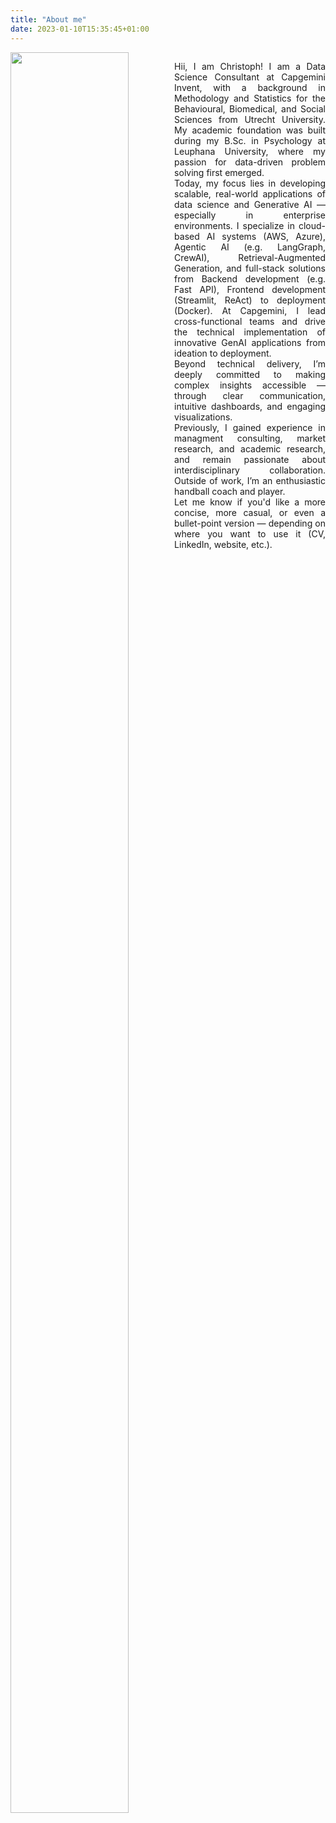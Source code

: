 ```yaml
---
title: "About me"
date: 2023-01-10T15:35:45+01:00
---
```


<div style="float: left; width: 52%;">
<img src = "/images/vacation_prof.png" width = 85% />
</div>

<div style="float: right; width: 48%;">
<p align="justify"> Hii, I am Christoph!
I am a Data Science Consultant at Capgemini Invent, with a background in Methodology and Statistics for the Behavioural, Biomedical, and Social Sciences from Utrecht University. My academic foundation was built during my B.Sc. in Psychology at Leuphana University, where my passion for data-driven problem solving first emerged.
<br>
Today, my focus lies in developing scalable, real-world applications of data science and Generative AI — especially in enterprise environments. I specialize in cloud-based AI systems (AWS, Azure), Agentic AI (e.g. LangGraph, CrewAI), Retrieval-Augmented Generation, and full-stack solutions from Backend development (e.g. Fast API), Frontend development (Streamlit, ReAct) to deployment (Docker). At Capgemini, I lead cross-functional teams and drive the technical implementation of innovative GenAI applications from ideation to deployment.
<br>
Beyond technical delivery, I’m deeply committed to making complex insights accessible — through clear communication, intuitive dashboards, and engaging visualizations.
<br>
Previously, I gained experience in managment consulting, market research, and academic research, and remain passionate about interdisciplinary collaboration. Outside of work, I’m an enthusiastic handball coach and player.
<br>
Let me know if you'd like a more concise, more casual, or even a bullet-point version — depending on where you want to use it (CV, LinkedIn, website, etc.).
</p>
</div>
